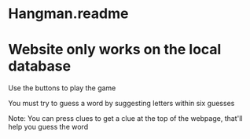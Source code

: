 # Hangman.readme

# Website only works on the local database 

Use the buttons to play the game

You must try to guess a word by suggesting letters within six guesses

Note: You can press clues to get a clue at the top of the webpage, that'll help you guess the word
